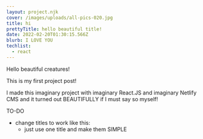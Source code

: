 ```yaml
---
layout: project.njk
cover: /images/uploads/all-pics-020.jpg
title: hi
prettyTitle: hello beautiful title!
date: 2022-02-20T01:30:15.566Z
blurb: I LOVE YOU
techlist:
  - react
---
```


Hello beautiful creatures!

This is my first project post!

I made this imaginary project with imaginary React.JS and imaginary Netlify CMS and it turned out BEAUTIFULLY if I must say so myself!

TO-DO 
- change titles to work like this:
  * just use one title and make them SIMPLE